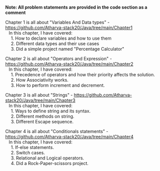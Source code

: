 **Note: All problem statements are provided in the code section as a comment** <br>

Chapter 1 is all about "Variables And Data types" - https://github.com/Atharva-stack20/Java/tree/main/Chapter1 <br>
  &ensp; In this chapter, I have covered: <br>
    &emsp; 1. How to declare variables and how to use them <br>
    &emsp; 2. Different data types and their use cases <br>
    &emsp; 3. Did a simple project named "Percentage Calculator" <br>

Chapter 2 is all about "Operators and Expression" - https://github.com/Atharva-stack20/Java/tree/main/Chapter2 <br>
  &ensp; In this chapter, I have covered: <br>
    &emsp; 1. Precedence of operators and how their priority affects the solution. <br>
    &emsp; 2. How Associativity works.<br>
    &emsp; 3. How to perform increment and decrement. <br>

Chapter 3 is all about "Strings" - https://github.com/Atharva-stack20/Java/tree/main/Chapter3 <br>
  &ensp; In this chapter, I have covered: <br>
    &emsp; 1. Ways to define string and its syntax. <br>
    &emsp; 2. Different methods on string. <br>
    &emsp; 3. Different Escape sequence. <br>

Chapter 4 is all about "Conditionals statements" - https://github.com/Atharva-stack20/Java/tree/main/Chapter4 <br>
  &ensp; In this chapter, I have covered: <br>
    &emsp; 1. If-else statements. <br>
    &emsp; 2. Switch cases. <br>
    &emsp; 3. Relational and Logical operators. <br>
    &emsp; 4. Did a Rock-Paper-scissors project. <br>
    

